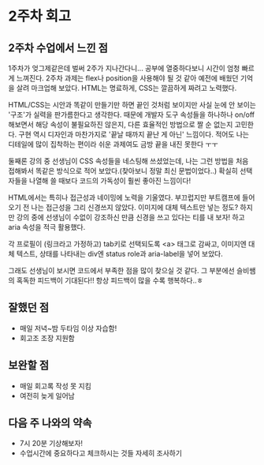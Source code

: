 # 2주차 회고

## 2주차 수업에서 느낀 점

1주차가 엊그제같은데 벌써 2주가 지나간다니... 공부에 열중하다보니 시간이 엄청 빠르게 느껴진다. 2주차 과제는 flex나 position을 사용해야 될 것 같아 예전에 배웠던 기억을 살려 마크업해 보았다. HTML는 명료하게, CSS는 깔끔하게 짜려고 노력했다.

HTML/CSS는 시안과 똑같이 만들기만 하면 끝인 것처럼 보이지만 사실 눈에 안 보이는 '구조'가 실력을 판가름한다고 생각한다. 때문에 개발자 도구 속성들을 하나하나 on/off해보면서 해당 속성이 불필요하진 않은지, 다른 효율적인 방법으로 짤 순 없는지 고민한다. 구현 역시 디자인과 마찬가지로 '끝날 때까지 끝난 게 아닌' 느낌이다. 적어도 나는 디테일에 많이 집착하는 편이라 쉬운 과제여도 금방 끝을 내진 못한다 ㅜㅜ

둘째론 강의 중 선생님이 CSS 속성들을 네스팅해 쓰셨었는데, 나는 그런 방법을 처음 접해봐서 똑같은 방식으로 적어 보았다.(찾아보니 정말 최신 문법이었다..) 확실히 선택자들을 나열해 쓸 때보다 코드의 가독성이 훨씬 좋아진 느낌이다!

HTML에서는 특히나 접근성과 네이밍에 노력을 기울였다. 부끄럽지만 부트캠프에 들어오기 전 나는 접근성을 그리 신경쓰지 않았다. 이미지에 대체 텍스트만 넣는 정도? 하지만 강의 중에 선생님이 수없이 강조하신 만큼 신경을 쓰고 있다는 티를 내 보자! 하고 aria 속성을 적극 활용했다.

각 프로필이 (링크라고 가정하고) tab키로 선택되도록 &lt;a&gt; 태그로 감싸고, 이미지엔 대체 텍스트, 상태를 나타내는 div엔 status role과 aria-label을 넣어 보았다.

그래도 선생님이 보시면 코드에서 부족한 점을 많이 찾으실 것 같다. 그 부분에선 슬비쌤의 혹독한 피드백이 기대된다!! 항상 피드백이 많을 수록 행복하다..ㅎ

## 잘했던 점

- 매일 저녁~밤 두타임 이상 자습함!
- 회고조 조장 지원함

## 보완할 점

- 매일 회고록 작성 못 지킴
- 여전히 늦게 일어남

## 다음 주 나와의 약속

- 7시 20분 기상해보자!
- 수업시간에 중요하다고 체크하시는 것들 자세히 조사하기
